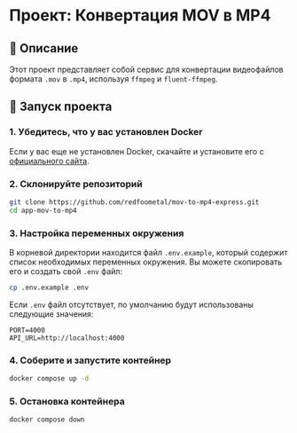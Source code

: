 # Проект: Конвертация MOV в MP4

## 📌 Описание

Этот проект представляет собой сервис для конвертации видеофайлов формата `.mov` в `.mp4`, используя `ffmpeg` и `fluent-ffmpeg`.

## 🚀 Запуск проекта

### 1. Убедитесь, что у вас установлен Docker

Если у вас еще не установлен Docker, скачайте и установите его с [официального сайта](https://www.docker.com/).

### 2. Склонируйте репозиторий

```sh
git clone https://github.com/redfoometal/mov-to-mp4-express.git
cd app-mov-to-mp4
```

### 3. Настройка переменных окружения

В корневой директории находится файл `.env.example`, который содержит список необходимых переменных окружения. Вы можете скопировать его и создать свой `.env` файл:

```sh
cp .env.example .env
```

Если `.env` файл отсутствует, по умолчанию будут использованы следующие значения:

```env
PORT=4000
API_URL=http://localhost:4000
```

### 4. Соберите и запустите контейнер

```sh
docker compose up -d
```

### 5. Остановка контейнера

```sh
docker compose down
```


